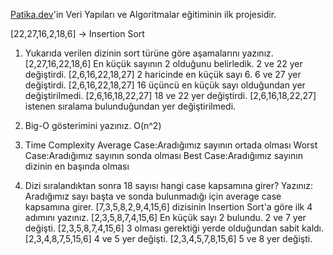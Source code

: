 [Patika.dev](https://www.patika.dev/tr)'in Veri Yapıları ve Algoritmalar eğitiminin ilk projesidir.

[22,27,16,2,18,6] -> Insertion Sort

1. Yukarıda verilen dizinin sort türüne göre aşamalarını yazınız.
[2,27,16,22,18,6] En küçük sayının 2 olduğunu belirledik. 2 ve 22 yer değiştirdi.
[2,6,16,22,18,27] 2 haricinde en küçük sayı 6. 6 ve 27 yer değiştirdi.
[2,6,16,22,18,27] 16 üçüncü en küçük sayı olduğundan yer değiştirilmedi.
[2,6,16,18,22,27] 18 ve 22 yer değiştirdi.
[2,6,16,18,22,27] istenen sıralama bulunduğundan yer değiştirilmedi.

2. Big-O gösterimini yazınız.
  O(n^2)

3. Time Complexity
Average Case:Aradığımız sayının ortada olması
Worst Case:Aradığımız sayının sonda olması
Best Case:Aradığımız sayının dizinin en başında olması

4. Dizi sıralandıktan sonra 18 sayısı hangi case kapsamına girer? Yazınız:
Aradığımız sayı başta ve sonda bulunmadığı için average case kapsamına girer.
[7,3,5,8,2,9,4,15,6] dizisinin Insertion Sort'a göre ilk 4 adımını yazınız.
[2,3,5,8,7,4,15,6] En küçük sayı 2 bulundu. 2 ve 7 yer değişti.
[2,3,5,8,7,4,15,6] 3 olması gerektiği yerde olduğundan sabit kaldı.
[2,3,4,8,7,5,15,6] 4 ve 5 yer değişti.
[2,3,4,5,7,8,15,6] 5 ve 8 yer değişti.
  

 
 
 
